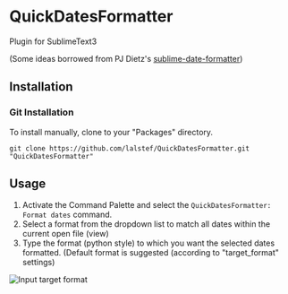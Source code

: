 QuickDatesFormatter
===================

Plugin for SublimeText3

(Some ideas borrowed from PJ Dietz's [sublime-date-formatter]( https://github.com/pjdietz/sublime-date-formatter/blob/master/README.md))

## Installation

### Git Installation

To install manually, clone to your "Packages" directory.

```git clone https://github.com/lalstef/QuickDatesFormatter.git "QuickDatesFormatter"```

## Usage

1. Activate the Command Palette and select the `QuickDatesFormatter: Format dates` command.
2. Select a format from the dropdown list to match all dates within the current open file (view)
3. Type the format (python style) to which you want the selected dates formatted. (Default format is suggested (according to "target_format" settings)

<img src="docs/images/step3.png" alt="Input target format" />
